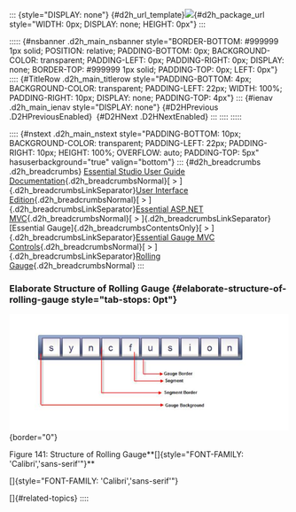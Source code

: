 ::: {style="DISPLAY: none"}
[](ms-xhelp:///?Id=d2h_url_template){#d2h_url_template}![](!package_url!){#d2h_package_url style="WIDTH: 0px; DISPLAY: none; HEIGHT: 0px"}
:::

::::: {#nsbanner .d2h_main_nsbanner style="BORDER-BOTTOM: #999999 1px solid; POSITION: relative; PADDING-BOTTOM: 0px; BACKGROUND-COLOR: transparent; PADDING-LEFT: 0px; PADDING-RIGHT: 0px; DISPLAY: none; BORDER-TOP: #999999 1px solid; PADDING-TOP: 0px; LEFT: 0px"}
:::: {#TitleRow .d2h_main_titlerow style="PADDING-BOTTOM: 4px; BACKGROUND-COLOR: transparent; PADDING-LEFT: 22px; WIDTH: 100%; PADDING-RIGHT: 10px; DISPLAY: none; PADDING-TOP: 4px"}
::: {#ienav .d2h_main_ienav style="DISPLAY: none"}
[](ms-xhelp:///?Id=a6a82e13-1bd9-4b79-a9e5-7a7becf3ba7c){#D2HPrevious .D2HPreviousEnabled}  [](ms-xhelp:///?Id=87f7376d-6c39-4367-94bd-d288dbf88b05){#D2HNext .D2HNextEnabled}
:::
::::
:::::

:::: {#nstext .d2h_main_nstext style="PADDING-BOTTOM: 10px; BACKGROUND-COLOR: transparent; PADDING-LEFT: 22px; PADDING-RIGHT: 10px; HEIGHT: 100%; OVERFLOW: auto; PADDING-TOP: 5px" hasuserbackground="true" valign="bottom"}
::: {#d2h_breadcrumbs .d2h_breadcrumbs}
[Essential Studio User Guide Documentation](ms-xhelp:///?Id=12457748-09e3-4d74-a240-8e049cedf030){.d2h_breadcrumbsNormal}[ \> ]{.d2h_breadcrumbsLinkSeparator}[User Interface Edition](ms-xhelp:///?Id=c29296b7-531c-413b-a0ec-488ca1f7f669){.d2h_breadcrumbsNormal}[ \> ]{.d2h_breadcrumbsLinkSeparator}[Essential ASP.NET MVC](ms-xhelp:///?Id=4b14e7d1-65c4-4f67-b1aa-2c37709905a5){.d2h_breadcrumbsNormal}[ \> ]{.d2h_breadcrumbsLinkSeparator}[Essential Gauge]{.d2h_breadcrumbsContentsOnly}[ \> ]{.d2h_breadcrumbsLinkSeparator}[Essential Gauge MVC Controls](ms-xhelp:///?Id=40e49273-50bb-4d67-8631-7592d9b36828){.d2h_breadcrumbsNormal}[ \> ]{.d2h_breadcrumbsLinkSeparator}[Rolling Gauge](ms-xhelp:///?Id=8d73f933-1bb9-461c-b58e-cc659e50d010){.d2h_breadcrumbsNormal}
:::

### Elaborate Structure of Rolling Gauge {#elaborate-structure-of-rolling-gauge style="tab-stops: 0pt"}

![Description: C:\\Users\\krishnarajd\\Desktop\\r_struct_Updated.png](ImagesExt/image57_118.jpg){border="0"}

Figure 141: Structure of Rolling Gauge**[]{style="FONT-FAMILY: 'Calibri','sans-serif'"}**

[]{style="FONT-FAMILY: 'Calibri','sans-serif'"} 

[]{#related-topics}
::::
